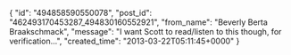  {
   "id": "494858590550078",
   "post_id": "462493170453287_494830160552921",
   "from_name": "Beverly Berta Braakschmack",
   "message": "I want Scott to read/listen to this though, for verification...",
   "created_time": "2013-03-22T05:11:45+0000"
 }
